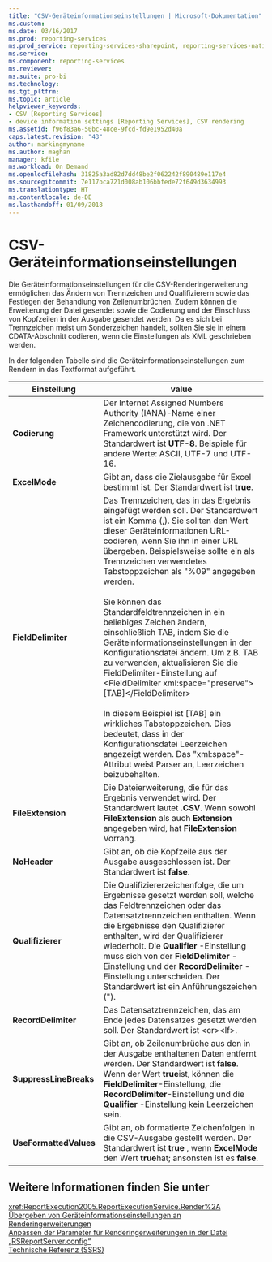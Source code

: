 ```yaml
---
title: "CSV-Geräteinformationseinstellungen | Microsoft-Dokumentation"
ms.custom: 
ms.date: 03/16/2017
ms.prod: reporting-services
ms.prod_service: reporting-services-sharepoint, reporting-services-native
ms.service: 
ms.component: reporting-services
ms.reviewer: 
ms.suite: pro-bi
ms.technology: 
ms.tgt_pltfrm: 
ms.topic: article
helpviewer_keywords:
- CSV [Reporting Services]
- device information settings [Reporting Services], CSV rendering
ms.assetid: f96f83a6-50bc-48ce-9fcd-fd9e1952d40a
caps.latest.revision: "43"
author: markingmyname
ms.author: maghan
manager: kfile
ms.workload: On Demand
ms.openlocfilehash: 31825a3ad82d7dd48be2f062242f890489e117e4
ms.sourcegitcommit: 7e117bca721d008ab106bbfede72f649d3634993
ms.translationtype: HT
ms.contentlocale: de-DE
ms.lasthandoff: 01/09/2018
---
```

# <a name="csv-device-information-settings"></a>CSV-Geräteinformationseinstellungen
  Die Geräteinformationseinstellungen für die CSV-Renderingerweiterung ermöglichen das Ändern von Trennzeichen und Qualifizierern sowie das Festlegen der Behandlung von Zeilenumbrüchen. Zudem können die Erweiterung der Datei gesendet sowie die Codierung und der Einschluss von Kopfzeilen in der Ausgabe gesendet werden. Da es sich bei Trennzeichen meist um Sonderzeichen handelt, sollten Sie sie in einem CDATA-Abschnitt codieren, wenn die Einstellungen als XML geschrieben werden.  
  
 In der folgenden Tabelle sind die Geräteinformationseinstellungen zum Rendern in das Textformat aufgeführt.  
  
|Einstellung|value|  
|-------------|-----------|  
|**Codierung**|Der Internet Assigned Numbers Authority (IANA)-Name einer Zeichencodierung, die von .NET Framework unterstützt wird. Der Standardwert ist **UTF-8**. Beispiele für andere Werte: ASCII, UTF-7 und UTF-16.|  
|**ExcelMode**|Gibt an, dass die Zielausgabe für Excel bestimmt ist. Der Standardwert ist **true**.|  
|**FieldDelimiter**|Das Trennzeichen, das in das Ergebnis eingefügt werden soll. Der Standardwert ist ein Komma (,). Sie sollten den Wert dieser Geräteinformationen URL-codieren, wenn Sie ihn in einer URL übergeben. Beispielsweise sollte ein als Trennzeichen verwendetes Tabstoppzeichen als "%09" angegeben werden.<br /><br /> Sie können das Standardfeldtrennzeichen in ein beliebiges Zeichen ändern, einschließlich TAB, indem Sie die Geräteinformationseinstellungen in der Konfigurationsdatei ändern. Um z.B. TAB zu verwenden, aktualisieren Sie die FieldDelimiter-Einstellung auf \<FieldDelimiter xml:space="preserve">[TAB]\</FieldDelimiter><br /><br /> In diesem Beispiel ist [TAB] ein wirkliches Tabstoppzeichen. Dies bedeutet, dass in der Konfigurationsdatei Leerzeichen angezeigt werden. Das "xml:space"-Attribut weist Parser an, Leerzeichen beizubehalten.|  
|**FileExtension**|Die Dateierweiterung, die für das Ergebnis verwendet wird. Der Standardwert lautet **.CSV**. Wenn sowohl **FileExtension** als auch **Extension** angegeben wird, hat **FileExtension** Vorrang.|  
|**NoHeader**|Gibt an, ob die Kopfzeile aus der Ausgabe ausgeschlossen ist. Der Standardwert ist **false**.|  
|**Qualifizierer**|Die Qualifiziererzeichenfolge, die um Ergebnisse gesetzt werden soll, welche das Feldtrennzeichen oder das Datensatztrennzeichen enthalten. Wenn die Ergebnisse den Qualifizierer enthalten, wird der Qualifizierer wiederholt. Die **Qualifier** -Einstellung muss sich von der **FieldDelimiter** -Einstellung und der **RecordDelimiter** -Einstellung unterscheiden. Der Standardwert ist ein Anführungszeichen (").|  
|**RecordDelimiter**|Das Datensatztrennzeichen, das am Ende jedes Datensatzes gesetzt werden soll. Der Standardwert ist \<cr>\<lf>.|  
|**SuppressLineBreaks**|Gibt an, ob Zeilenumbrüche aus den in der Ausgabe enthaltenen Daten entfernt werden. Der Standardwert ist **false**. Wenn der Wert **true**ist, können die **FieldDelimiter**-Einstellung, die **RecordDelimiter**-Einstellung und die **Qualifier** -Einstellung kein Leerzeichen sein.|  
|**UseFormattedValues**|Gibt an, ob formatierte Zeichenfolgen in die CSV-Ausgabe gestellt werden. Der Standardwert ist **true** , wenn **ExcelMode** den Wert **true**hat; ansonsten ist es **false**.|  
  
## <a name="see-also"></a>Weitere Informationen finden Sie unter  
 <xref:ReportExecution2005.ReportExecutionService.Render%2A>   
 [Übergeben von Geräteinformationseinstellungen an Renderingerweiterungen](../reporting-services/report-server-web-service/net-framework/passing-device-information-settings-to-rendering-extensions.md)   
 [Anpassen der Parameter für Renderingerweiterungen in der Datei „RSReportServer.config“](../reporting-services/customize-rendering-extension-parameters-in-rsreportserver-config.md)   
 [Technische Referenz (SSRS)](../reporting-services/technical-reference-ssrs.md)  
  
  
